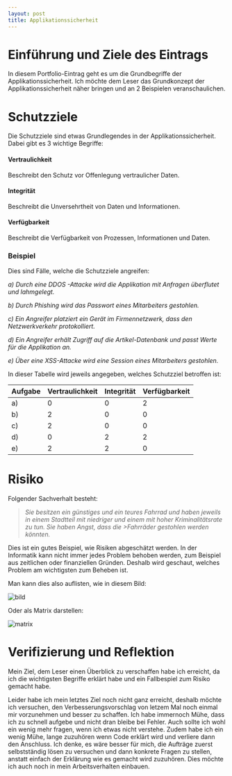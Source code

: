 ```yaml
---
layout: post
title: Applikationssicherheit
---
```


# Einführung und Ziele des Eintrags #

In diesem Portfolio-Eintrag geht es um die Grundbegriffe der Applikationssicherheit. Ich möchte dem Leser das Grundkonzept der Applikationssicherheit näher bringen und an 2 Beispielen veranschaulichen.

# Schutzziele #
Die Schutzziele sind etwas Grundlegendes in der Applikationssicherheit. Dabei gibt es 3 wichtige Begriffe:

#### Vertraulichkeit ####
Beschreibt den Schutz vor Offenlegung vertraulicher Daten.
#### Integrität ####
Beschreibt die Unversehrtheit von Daten und Informationen.
#### Verfügbarkeit ####
Beschreibt die Verfügbarkeit von Prozessen, Informationen und Daten.

### Beispiel ###
Dies sind Fälle, welche die Schutzziele angreifen:

*a) Durch eine DDOS -Attacke wird die Applikation mit Anfragen überflutet und lahmgelegt.*

*b) Durch Phishing wird das Passwort eines Mitarbeiters gestohlen.*

*c) Ein Angreifer platziert ein Gerät im Firmennetzwerk, dass den Netzwerkverkehr protokolliert.*

*d) Ein Angreifer erhält Zugriff auf die Artikel-Datenbank und passt Werte für die Applikation an.*

*e) Über eine XSS-Attacke wird eine Session eines Mitarbeiters gestohlen.*

In dieser Tabelle wird jeweils angegeben, welches Schutzziel betroffen ist:


|     Aufgabe    |     Vertraulichkeit    |     Integrität    |     Verfügbarkeit    |
|----------------|------------------------|-------------------|----------------------|
|     a)         |     0                  |     0             |     2                |
|     b)         |     2                  |     0             |     0                |
|     c)         |     2                  |     0             |     0                |
|     d)         |     0                  |     2             |     2                |
|     e)         |     2                  |     2             |     0                |


# Risiko #
Folgender Sachverhalt besteht:

>*Sie besitzen ein günstiges und ein teures Fahrrad und haben jeweils in einem Stadtteil mit niedriger und einem mit hoher Kriminalitätsrate zu tun. Sie haben Angst, dass die >Fahrräder gestohlen werden könnten.*

Dies ist ein gutes Beispiel, wie Risiken abgeschätzt werden. In der Informatik kann nicht immer jedes Problem behoben werden, zum Beispiel aus zeitlichen oder finanziellen Gründen. Deshalb wird geschaut, welches Problem am wichtigsten zum Beheben ist.

Man kann dies also auflisten, wie in diesem Bild:

![bild](https://user-images.githubusercontent.com/54060230/143895572-2dd6bc60-b9c7-41ce-8cc0-9d9fb90b93aa.png)

Oder als Matrix darstellen:

![matrix](https://user-images.githubusercontent.com/54060230/143895432-c68c60c5-d238-46cd-986b-6a0233d8b85d.png)


# Verifizierung und Reflektion #
Mein Ziel, dem Leser einen Überblick zu verschaffen habe ich erreicht, da ich die wichtigsten Begriffe erklärt habe und ein Fallbespiel zum Risiko gemacht habe.

Leider habe ich mein letztes Ziel noch nicht ganz erreicht, deshalb möchte ich versuchen, den Verbesserungsvorschlag von letzem Mal noch einmal mir vorzunehmen und besser zu schaffen. Ich habe immernoch Mühe, dass ich zu schnell aufgebe und nicht dran bleibe bei Fehler. Auch sollte ich wohl ein wenig mehr fragen, wenn ich etwas nicht verstehe. Zudem habe ich ein wenig Mühe, lange zuzuhören wenn Code erklärt wird und verliere dann den Anschluss. Ich denke, es wäre besser für mich, die Aufträge zuerst selbstständig lösen zu versuchen und dann konkrete Fragen zu stellen, anstatt einfach der Erklärung wie es gemacht wird zuzuhören. Dies möchte ich auch noch in mein Arbeitsverhalten einbauen.

